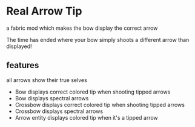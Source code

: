 # Real Arrow Tip

a fabric mod which makes the bow display the correct arrow

The time has ended where your bow simply shoots a different arrow than displayed!

## features

all arrows show their true selves

- Bow displays correct colored tip when shooting tipped arrows
- Bow displays spectral arrows
- Crossbow displays correct colored tip when shooting tipped arrows
- Crossbow displays spectral arrows
- Arrow entity displays colored tip when it's a tipped arrow

